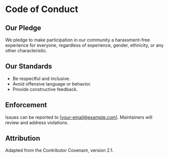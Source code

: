 # Code of Conduct

## Our Pledge
We pledge to make participation in our community a harassment-free experience for everyone, regardless of experience, gender, ethnicity, or any other characteristic.

## Our Standards
- Be respectful and inclusive.
- Avoid offensive language or behavior.
- Provide constructive feedback.

## Enforcement
Issues can be reported to [your-email@example.com]. Maintainers will review and address violations.

## Attribution
Adapted from the Contributor Covenant, version 2.1.
